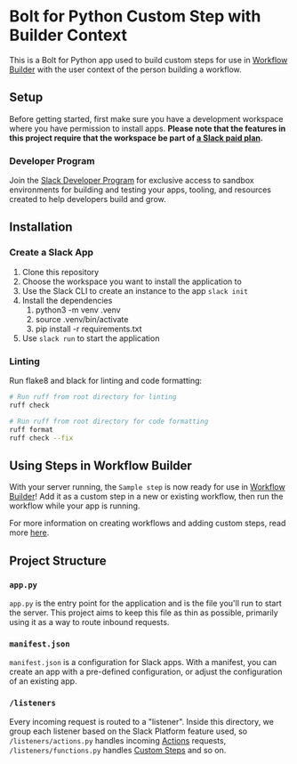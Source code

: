 # Bolt for Python Custom Step with Builder Context

This is a Bolt for Python app used to build custom steps for use in
[Workflow Builder](https://api.slack.com/start#workflow-builder) with the user
context of the person building a workflow.

## Setup

Before getting started, first make sure you have a development workspace where
you have permission to install apps. **Please note that the features in this
project require that the workspace be part of
[a Slack paid plan](https://slack.com/pricing).**

### Developer Program

Join the [Slack Developer Program](https://api.slack.com/developer-program) for
exclusive access to sandbox environments for building and testing your apps,
tooling, and resources created to help developers build and grow.

## Installation

### Create a Slack App

1. Clone this repository
2. Choose the workspace you want to install the application to
3. Use the Slack CLI to create an instance to the app `slack init`
4. Install the dependencies
   1. python3 -m venv .venv
   2. source .venv/bin/activate
   3. pip install -r requirements.txt
5. Use `slack run` to start the application

### Linting

Run flake8 and black for linting and code formatting:

```zsh
# Run ruff from root directory for linting
ruff check

# Run ruff from root directory for code formatting
ruff format
ruff check --fix
```

## Using Steps in Workflow Builder

With your server running, the `Sample step` is now ready for use in
[Workflow Builder](https://api.slack.com/start#workflow-builder)! Add it as a
custom step in a new or existing workflow, then run the workflow while your app
is running.

For more information on creating workflows and adding custom steps, read more
[here](https://slack.com/help/articles/17542172840595-Create-a-new-workflow-in-Slack).

## Project Structure

### `app.py`

`app.py` is the entry point for the application and is the file you'll run to
start the server. This project aims to keep this file as thin as possible,
primarily using it as a way to route inbound requests.

### `manifest.json`

`manifest.json` is a configuration for Slack apps. With a manifest, you can
create an app with a pre-defined configuration, or adjust the configuration of
an existing app.

### `/listeners`

Every incoming request is routed to a "listener". Inside this directory, we
group each listener based on the Slack Platform feature used, so
`/listeners/actions.py` handles incoming
[Actions](https://api.slack.com/reference/interaction-payloads/block-actions)
requests, `/listeners/functions.py` handles
[Custom Steps](https://api.slack.com/automation/functions/custom-bolt) and so
on.
